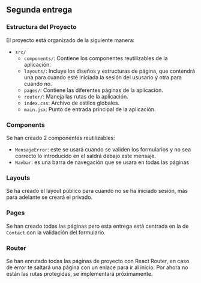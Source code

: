 ## Segunda entrega
### Estructura del Proyecto

El proyecto está organizado de la siguiente manera:

- `src/`
    - `components/`: Contiene los componentes reutilizables de la aplicación.
    - `layouts/`: Incluye los diseños y estructuras de página, que contendrá una para cuando esté iniciada la sesión del ususario y otra para cuando no.
    - `pages/`: Contiene las diferentes páginas de la aplicación.
    - `router/`: Maneja las rutas de la aplicación.
    - `index.css`: Archivo de estilos globales.
    - `main.jsx`: Punto de entrada principal de la aplicación.

### Components

Se han creado 2 componentes reutilizables:
- `MensajeError`: este se usará cuando se validen los formularios y no sea correcto lo introducido en el saldrá debajo este mensaje.
- `Navbar`: es una barra de navegación que se usara en todas las páginas

### Layouts

Se ha creado el layout público para cuando no se ha iniciado sesión, más para adelante se creará el privado.

### Pages

Se han creado todas las páginas pero esta entrega está centrada en la de `Contact` con la validación del formulario.

### Router

Se han enrutado todas las páginas de proyecto con React Router, en caso de error te saltará una página con un enlace para ir al inicio. Por ahora no están las rutas protegidas, se implementará próximamente.
